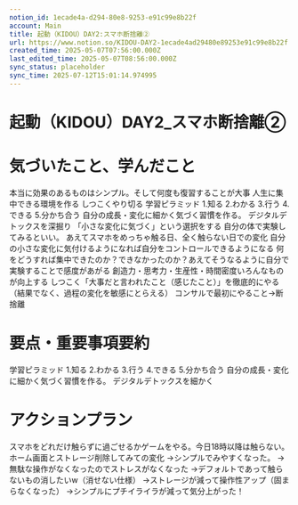 ```yaml
---
notion_id: 1ecade4a-d294-80e8-9253-e91c99e8b22f
account: Main
title: 起動（KIDOU）DAY2:スマホ断捨離②
url: https://www.notion.so/KIDOU-DAY2-1ecade4ad29480e89253e91c99e8b22f
created_time: 2025-05-07T07:56:00.000Z
last_edited_time: 2025-05-07T08:56:00.000Z
sync_status: placeholder
sync_time: 2025-07-12T15:01:14.974995
---
```

# 起動（KIDOU）DAY2_スマホ断捨離②

# 気づいたこと、学んだこと
本当に効果のあるものはシンプル。そして何度も復習することが大事
人生に集中できる環境を作る
しつこくやり切る
学習ピラミッド
1.知る
2.わかる
3.行う
4.できる
5.分かち合う
自分の成長・変化に細かく気づく習慣を作る。
デジタルデトックスを深掘り
「小さな変化に気づく」という選択をする
自分の体で実験してみるといい。
あえてスマホをめっちゃ触る日、全く触らない日での変化
自分の小さな変化に気付けるようになれば自分をコントロールできるようになる
何をどうすれば集中できたのか？できなかったのか？あえてそうなるように自分で実験することで感度があがる
創造力・思考力・生産性・時間密度いろんなものが向上する
しつこく「大事だと言われたこと（感じたこと）」を徹底的にやる（結果でなく、過程の変化を敏感にとらえる）
コンサルで最初にやること→断捨離
# 要点・重要事項要約
学習ピラミッド
1.知る
2.わかる
3.行う
4.できる
5.分かち合う
自分の成長・変化に細かく気づく習慣を作る。
デジタルデトックスを細かく
# アクションプラン
スマホをどれだけ触らずに過ごせるかゲームをやる。今日18時以降は触らない。
ホーム画面とストレージ削除してみての変化
→シンプルでみやすくなった。
→無駄な操作がなくなったのでストレスがなくなった
→デフォルトであって触らないもの消したいw（消せない仕様）
→ストレージが減って操作性アップ（固まらなくなった）
→シンプルにプチイライラが減って気分上がった！